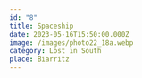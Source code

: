 ```yaml
---
id: "8"
title: Spaceship
date: 2023-05-16T15:50:00.000Z
image: /images/photo22_18a.webp
category: Lost in South
place: Biarritz
---
```

